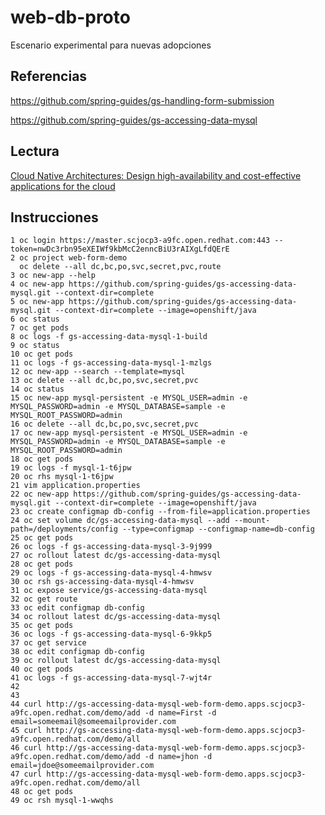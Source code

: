 # web-db-proto
Escenario experimental para nuevas adopciones

## Referencias
https://github.com/spring-guides/gs-handling-form-submission

https://github.com/spring-guides/gs-accessing-data-mysql

## Lectura

[Cloud Native Architectures: Design high-availability and cost-effective applications for the cloud](https://www.amazon.com/Cloud-Native-Architectures-high-availability-cost-effective-ebook/dp/B0788SDV7W/ref=pd_rhf_se_s_sspa_dk_rhf_search_pt_sub_0_6/140-3921155-8579238?_encoding=UTF8&pd_rd_i=B0788SDV7W&pd_rd_r=89fb40db-359c-4f2e-9c9b-d00e047a3142&pd_rd_w=HgTBm&pd_rd_wg=3sa4D&pf_rd_p=6b99a1a0-3d79-4d28-99ba-822278a5e800&pf_rd_r=X12RMJBHHK37R39X9VJ3&psc=1&refRID=X12RMJBHHK37R39X9VJ3&spLa=ZW5jcnlwdGVkUXVhbGlmaWVyPUExQzhZQVdOUUY0Nk03JmVuY3J5cHRlZElkPUEwNjU2Njc0MldKSzJZTEpZSk02NyZlbmNyeXB0ZWRBZElkPUEwNDAyNDY4MkNWSktVSUhTVTFLRyZ3aWRnZXROYW1lPXNwX3JoZl9zZWFyY2gmYWN0aW9uPWNsaWNrUmVkaXJlY3QmZG9Ob3RMb2dDbGljaz10cnVl)


## Instrucciones
```
1 oc login https://master.scjocp3-a9fc.open.redhat.com:443 --token=nwDc3rbn95eXEIWf9kbMcC2enncBiU3rAIXgLfdQErE
2 oc project web-form-demo
  oc delete --all dc,bc,po,svc,secret,pvc,route
3 oc new-app --help
4 oc new-app https://github.com/spring-guides/gs-accessing-data-mysql.git --context-dir=complete
5 oc new-app https://github.com/spring-guides/gs-accessing-data-mysql.git --context-dir=complete --image=openshift/java
6 oc status
7 oc get pods
8 oc logs -f gs-accessing-data-mysql-1-build
9 oc status
10 oc get pods
11 oc logs -f gs-accessing-data-mysql-1-mzlgs
12 oc new-app --search --template=mysql
13 oc delete --all dc,bc,po,svc,secret,pvc
14 oc status
15 oc new-app mysql-persistent -e MYSQL_USER=admin -e MYSQL_PASSWORD=admin -e MYSQL_DATABASE=sample -e MYSQL_ROOT_PASSWORD=admin
16 oc delete --all dc,bc,po,svc,secret,pvc
17 oc new-app mysql-persistent -e MYSQL_USER=admin -e MYSQL_PASSWORD=admin -e MYSQL_DATABASE=sample -e MYSQL_ROOT_PASSWORD=admin
18 oc get pods
19 oc logs -f mysql-1-t6jpw
20 oc rhs mysql-1-t6jpw
21 vim application.properties
22 oc new-app https://github.com/spring-guides/gs-accessing-data-mysql.git --context-dir=complete --image=openshift/java
23 oc create configmap db-config --from-file=application.properties
24 oc set volume dc/gs-accessing-data-mysql --add --mount-path=/deployments/config --type=configmap --configmap-name=db-config
25 oc get pods
26 oc logs -f gs-accessing-data-mysql-3-9j999
27 oc rollout latest dc/gs-accessing-data-mysql
28 oc get pods
29 oc logs -f gs-accessing-data-mysql-4-hmwsv
30 oc rsh gs-accessing-data-mysql-4-hmwsv
31 oc expose service/gs-accessing-data-mysql
32 oc get route
33 oc edit configmap db-config
34 oc rollout latest dc/gs-accessing-data-mysql
35 oc get pods
36 oc logs -f gs-accessing-data-mysql-6-9kkp5
37 oc get service
38 oc edit configmap db-config
39 oc rollout latest dc/gs-accessing-data-mysql
40 oc get pods
41 oc logs -f gs-accessing-data-mysql-7-wjt4r
42 
43 
44 curl http://gs-accessing-data-mysql-web-form-demo.apps.scjocp3-a9fc.open.redhat.com/demo/add -d name=First -d email=someemail@someemailprovider.com
45 curl http://gs-accessing-data-mysql-web-form-demo.apps.scjocp3-a9fc.open.redhat.com/demo/all
46 curl http://gs-accessing-data-mysql-web-form-demo.apps.scjocp3-a9fc.open.redhat.com/demo/add -d name=jhon -d email=jdoe@someemailprovider.com
47 curl http://gs-accessing-data-mysql-web-form-demo.apps.scjocp3-a9fc.open.redhat.com/demo/all
48 oc get pods
49 oc rsh mysql-1-wwqhs
```
